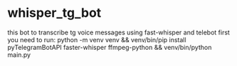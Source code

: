 # whisper_tg_bot
this bot to transcribe tg voice messages using fast-whisper and telebot first you need to run: python -m venv venv &amp;&amp; venv/bin/pip install pyTelegramBotAPI faster-whisper ffmpeg-python &amp;&amp; venv/bin/python main.py
